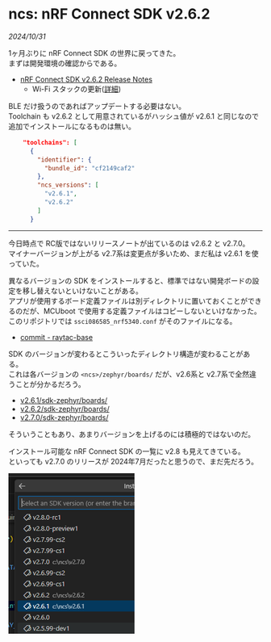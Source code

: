 # ncs: nRF Connect SDK v2.6.2

<i>2024/10/31</i>

1ヶ月ぶりに nRF Connect SDK の世界に戻ってきた。  
まずは開発環境の確認からである。

* [nRF Connect SDK v2.6.2 Release Notes](https://docs.nordicsemi.com/bundle/ncs-latest/page/nrf/releases_and_maturity/releases/release-notes-2.6.2.html)
  * Wi-Fi スタックの更新([詳細](https://docs.nordicsemi.com/bundle/ncs-latest/page/nrf/releases_and_maturity/releases/release-notes-2.6.2.html#ncs-release-notes-262-changelog))

BLE だけ扱うのであればアップデートする必要はない。  
Toolchain も v2.6.2 として用意されているがハッシュ値が v2.6.1 と同じなので追加でインストールになるものは無い。

```json
    "toolchains": [
      {
        "identifier": {
          "bundle_id": "cf2149caf2"
        },
        "ncs_versions": [
          "v2.6.1",
          "v2.6.2"
        ]
      }
```

----

今日時点で RC版ではないリリースノートが出ているのは v2.6.2 と v2.7.0。  
マイナーバージョンが上がる v2.7系は変更点が多いため、まだ私は v2.6.1 を使っていた。

異なるバージョンの SDK をインストールすると、標準ではない開発ボードの設定を移し替えないといけないことがある。  
アプリが使用するボード定義ファイルは別ディレクトリに置いておくことができるのだが、MCUboot で使用する定義ファイルはコピーしないといけなかった。  
このリポジトリでは `ssci086585_nrf5340.conf` がそのファイルになる。

* [commit - raytac-base](https://github.com/hirokuma/ncs-custom-board/tree/1bb1131f67296a47e47762ee81978598632d9dfd)

SDK のバージョンが変わるとこういったディレクトリ構造が変わることがある。  
これは各バージョンの `<ncs>/zephyr/boards/` だが、v2.6系と v2.7系で全然違うことが分かるだろう。

* [v2.6.1/sdk-zephyr/boards/](https://github.com/nrfconnect/sdk-zephyr/tree/v3.5.99-ncs1-1/boards)
* [v2.6.2/sdk-zephyr/boards/](https://github.com/nrfconnect/sdk-zephyr/tree/4040aa0bf581206dd68beb0758b39096342ee7e0/boards)
* [v2.7.0/sdk-zephyr/boards/](https://github.com/nrfconnect/sdk-zephyr/tree/100befc70c74f7ec83dd8ac3171ee18eeddb4dbd/boards)

そういうこともあり、あまりバージョンを上げるのには積極的ではないのだ。

インストール可能な nRF Connect SDK の一覧に v2.8 も見えてきている。  
といっても v2.7.0 のリリースが 2024年7月だったと思うので、まだ先だろう。

![image](20241031a-1.png)
